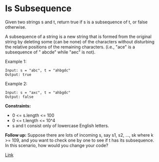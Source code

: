 # Is Subsequence

Given two strings s and t, return true if s is a subsequence of t, or false otherwise.

A subsequence of a string is a new string that is formed from the original string by deleting some (can be none) of the
characters without disturbing the relative positions of the remaining characters. (i.e., "ace" is a subsequence of "
abcde" while "aec" is not).

Example 1:

```
Input: s = "abc", t = "ahbgdc"
Output: true
```

Example 2:

```
Input: s = "axc", t = "ahbgdc"
Output: false
```

**Constraints:**

- 0 <= s.length <= 100
- 0 <= t.length <= 10^4
- s and t consist only of lowercase English letters.

**Follow up:** Suppose there are lots of incoming s, say s1, s2, ..., sk where k >= 109, and you want to check one by
one to see if t has its subsequence. In this scenario, how would you change your code?

[Link](https://leetcode.com/problems/is-subsequence/)